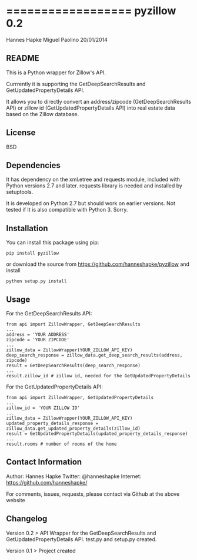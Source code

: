 ==================
pyzillow 0.2
==================
Hannes Hapke
Miguel Paolino
20/01/2014


README
------
This is a Python wrapper for Zillow's API.

Currrently it is supporting the GetDeepSearchResults and GetUpdatedPropertyDetails API. 

It allows you to directly convert an address/zipcode (GetDeepSearchResults API) or zillow id (GetUpdatedPropertyDetails API) into
real estate data based on the Zillow database.

License
------
BSD

Dependencies
------------
It has dependency on the xml.etree and requests module, included with Python versions 2.7 and later.
requests library is needed and installed by setuptools.

It is developed on Python 2.7 but should work on earlier versions. Not tested if It is also compatible with Python 3. Sorry.


Installation
------------
You can install this package using pip:

    pip install pyzillow

or download the source from https://github.com/hanneshapke/pyzillow and install

    python setup.py install

Usage
-----
For the GetDeepSearchResults API:

    from api import ZillowWrapper, GetDeepSearchResults
    ...
    address = 'YOUR ADDRESS'
    zipcode = 'YOUR ZIPCODE'
    ...
    zillow_data = ZillowWrapper(YOUR_ZILLOW_API_KEY)
    deep_search_response = zillow_data.get_deep_search_results(address, zipcode)
    result = GetDeepSearchResults(deep_search_response) 
    ...
    result.zillow_id # zillow id, needed for the GetUpdatedPropertyDetails

For the GetUpdatedPropertyDetails API:

    from api import ZillowWrapper, GetUpdatedPropertyDetails
    ...
    zillow_id = 'YOUR ZILLOW ID'
    ...
    zillow_data = ZillowWrapper(YOUR_ZILLOW_API_KEY)
    updated_property_details_response = zillow_data.get_updated_property_details(zillow_id)
    result = GetUpdatedPropertyDetails(updated_property_details_response) 
    ...
    result.rooms # number of rooms of the home


Contact Information
-------------------
Author: Hannes Hapke
Twitter: @hanneshapke
Internet: https://github.com/hanneshapke/ 

For comments, issues, requests, please contact via Github at the above website


Changelog
---------
Version 0.2 > API Wrapper for the GetDeepSearchResults and GetUpdatedPropertyDetails API. test.py and setup.py created.

Version 0.1 > Project created



